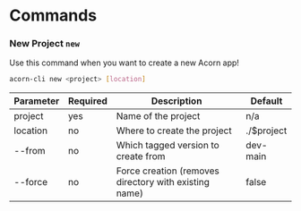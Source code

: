 # Commands

### New Project `new`

Use this command when you want to create a new Acorn app!

```bash
acorn-cli new <project> [location]
```

| Parameter | Required | Description                                           | Default    |
|-----------|----------|-------------------------------------------------------|------------|
| project   | yes      | Name of the project                                   | n/a        |
| location  | no       | Where to create the project                           | ./$project |
| --from    | no       | Which tagged version to create from                   | dev-main   |
| --force   | no       | Force creation (removes directory with existing name) | false      |
